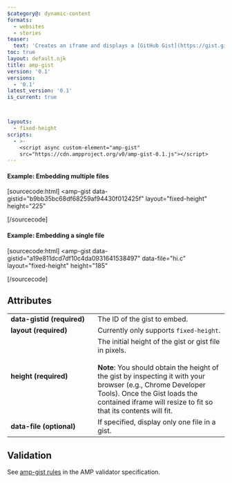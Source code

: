 ```yaml
---
$category@: dynamic-content
formats:
  - websites
  - stories
teaser:
  text: 'Creates an iframe and displays a [GitHub Gist](https://gist.github.com/).'
toc: true
layout: default.njk
title: amp-gist
version: '0.1'
versions:
  - '0.1'
latest_version: '0.1'
is_current: true



layouts:
  - fixed-height
scripts:
  - >-
    <script async custom-element="amp-gist"
    src="https://cdn.ampproject.org/v0/amp-gist-0.1.js"></script>
---
```



<!--
Copyright 2017 The AMP HTML Authors. All Rights Reserved.

Licensed under the Apache License, Version 2.0 (the "License");
you may not use this file except in compliance with the License.
You may obtain a copy of the License at

      http://www.apache.org/licenses/LICENSE-2.0

Unless required by applicable law or agreed to in writing, software
distributed under the License is distributed on an "AS-IS" BASIS,
WITHOUT WARRANTIES OR CONDITIONS OF ANY KIND, either express or implied.
See the License for the specific language governing permissions and
limitations under the License.
-->



#### Example: Embedding multiple files

[sourcecode:html]
<amp-gist
  data-gistid="b9bb35bc68df68259af94430f012425f"
  layout="fixed-height"
  height="225"
>
</amp-gist>
[/sourcecode]

#### Example: Embedding a single file

[sourcecode:html]
<amp-gist
  data-gistid="a19e811dcd7df10c4da0931641538497"
  data-file="hi.c"
  layout="fixed-height"
  height="185"
>
</amp-gist>
[/sourcecode]

## Attributes

<table>
  <tr>
    <td width="40%"><strong>data-gistid (required)</strong></td>
    <td>The ID of the gist to embed.</td>
  </tr>
  <tr>
    <td width="40%"><strong>layout (required)</strong></td>
    <td>Currently only supports <code>fixed-height</code>.</td>
  </tr>
  <tr>
    <td width="40%"><strong>height (required)</strong></td>
    <td>The initial height of the gist or gist file in pixels.
<br><br>
<strong>Note</strong>: You should obtain the height of the gist by inspecting it with your browser (e.g., Chrome Developer Tools). Once the Gist loads the contained iframe will resize to fit so that its contents will fit.</td>
  </tr>
  <tr>
    <td width="40%"><strong>data-file (optional)</strong></td>
    <td>If specified, display only one file in a gist.</td>
  </tr>
</table>

## Validation

See [amp-gist rules](https://github.com/ampproject/amphtml/blob/master/extensions/amp-gist/validator-amp-gist.protoascii) in the AMP validator specification.